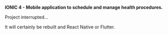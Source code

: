 **IONIC 4 - Mobile application to schedule and manage health procedures.**

Project interrupted... 

It will certainly be rebuilt and React Native or Flutter.


